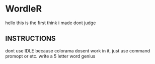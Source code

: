 # WordleR
hello this is the first think i made dont judge
## INSTRUCTIONS
dont use IDLE because colorama dosent work in it, just use command promopt or etc.																																											write a 5 letter word genius
